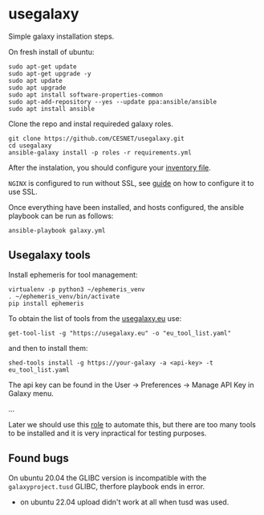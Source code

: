 # usegalaxy

Simple galaxy installation steps.

On fresh install of ubuntu:
```
sudo apt-get update
sudo apt-get upgrade -y
sudo apt update
sudo apt upgrade
sudo apt install software-properties-common
sudo apt-add-repository --yes --update ppa:ansible/ansible
sudo apt install ansible
```

Clone the repo and instal requireded galaxy roles.
```
git clone https://github.com/CESNET/usegalaxy.git
cd usegalaxy
ansible-galaxy install -p roles -r requirements.yml
```

After the instalation, you should configure your [inventory file](https://training.galaxyproject.org/training-material/topics/admin/tutorials/ansible/tutorial.html#inventory-file).

```NGINX``` is configured to run without SSL, see [guide](https://training.galaxyproject.org/training-material/topics/admin/tutorials/ansible-galaxy/tutorial.html#nginx) on how to configure it to use SSL.

Once everything have been installed, and hosts configured, the ansible playbook can be run as follows:
```
ansible-playbook galaxy.yml
```

## Usegalaxy tools

Install ephemeris for tool management:
```
virtualenv -p python3 ~/ephemeris_venv
. ~/ephemeris_venv/bin/activate
pip install ephemeris
```
To obtain the list of tools from the [usegalaxy.eu](https://usegalaxy.eu) use:
```
get-tool-list -g "https://usegalaxy.eu" -o "eu_tool_list.yaml"
```
and then to install them:
```
shed-tools install -g https://your-galaxy -a <api-key> -t eu_tool_list.yaml
```
The api key can be found in the User -> Preferences -> Manage API Key in Galaxy menu.

...

Later we should use this [role](https://github.com/galaxyproject/ansible-galaxy-tools) to automate this, but there are too many tools to be installed and it is very inpractical for testing purposes. 

## Found bugs

On ubuntu 20.04 the GLIBC version is incompatible with the ```galaxyproject.tusd``` GLIBC, therfore playbook ends in error.
- on ubuntu 22.04 upload didn't work at all when tusd was used.
